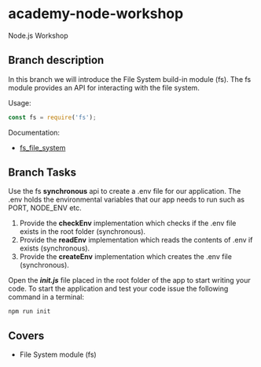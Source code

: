 # academy-node-workshop

Node.js Workshop

## Branch description

In this branch we will introduce the File System build-in module (fs).
The fs module provides an API for interacting with the file system.

Usage:

```js
const fs = require('fs');
```

Documentation:

* [fs_file_system](https://nodejs.org/dist/latest-v13.x/docs/api/fs.html#fs_file_system)

## Branch Tasks

Use the fs **synchronous** api to create a .env file for our application. The .env holds the environmental variables that our app needs to run such as PORT, NODE_ENV etc. 

1. Provide the **checkEnv** implementation which checks if the .env file exists in the root folder (synchronous).
2. Provide the **readEnv** implementation which reads the contents of .env if exists (synchronous).
3. Provide the **createEnv** implementation which creates the .env file (synchronous).

Open the ***init.js*** file placed in the root folder of the app to start writing your code.
To start the application and test your code issue the following command in a terminal:

```
npm run init
```

## Covers

- File System module (fs)
